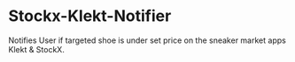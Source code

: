 # Stockx-Klekt-Notifier

Notifies User if targeted shoe is under set price on the sneaker market apps Klekt & StockX.
